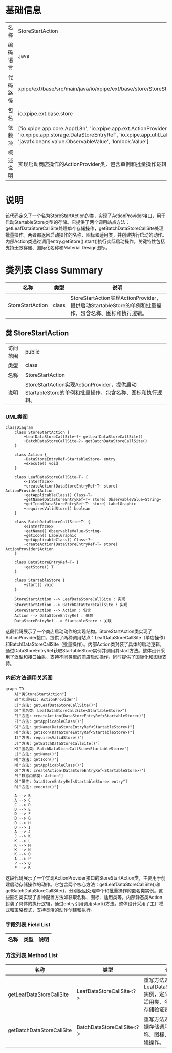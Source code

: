 # 基础信息

|      |      |
|------|------|
| 名称 | StoreStartAction |
| 编码语言 | .java |
| 代码路径 | xpipe/ext/base/src/main/java/io/xpipe/ext/base/store/StoreStartAction.java |
| 包名 | io.xpipe.ext.base.store |
| 依赖项 | ['io.xpipe.app.core.AppI18n', 'io.xpipe.app.ext.ActionProvider', 'io.xpipe.app.storage.DataStoreEntryRef', 'io.xpipe.app.util.LabelGraphic', 'javafx.beans.value.ObservableValue', 'lombok.Value'] |
| 概述说明 | 实现启动商店操作的ActionProvider类，包含单例和批量操作逻辑。 |

# 说明

该代码定义了一个名为StoreStartAction的类，实现了ActionProvider接口，用于启动StartableStore类型的存储。它提供了两个调用站点方法：getLeafDataStoreCallSite处理单个存储操作，getBatchDataStoreCallSite处理批量操作。两者都返回启动操作的名称、图标和适用类，并创建执行启动的动作。内部Action类通过调用entry.getStore().start()执行实际启动操作。关键特性包括支持无效存储、国际化名称和Material Design图标。

# 类列表 Class Summary

| 名称   | 类型  | 说明 |
|-------|------|-------------|
| StoreStartAction | class | StoreStartAction实现ActionProvider，提供启动StartableStore的单例和批量操作，包含名称、图标和执行逻辑。 |



## 类 StoreStartAction

|      |      |
|------|------|
| 访问范围 | public |
| 类型 | class |
| 名称 | StoreStartAction |
| 说明 | StoreStartAction实现ActionProvider，提供启动StartableStore的单例和批量操作，包含名称、图标和执行逻辑。 |


### UML类图

```mermaid
classDiagram
    class StoreStartAction {
        +LeafDataStoreCallSite~?~ getLeafDataStoreCallSite()
        +BatchDataStoreCallSite~?~ getBatchDataStoreCallSite()
    }

    class Action {
        -DataStoreEntryRef~StartableStore~ entry
        +execute() void
    }

    class LeafDataStoreCallSite~T~ {
        <<Interface>>
        +createAction(DataStoreEntryRef~T~ store) ActionProvider$Action
        +getApplicableClass() Class~T~
        +getName(DataStoreEntryRef~T~ store) ObservableValue~String~
        +getIcon(DataStoreEntryRef~T~ store) LabelGraphic
        +requiresValidStore() boolean
    }

    class BatchDataStoreCallSite~T~ {
        <<Interface>>
        +getName() ObservableValue~String~
        +getIcon() LabelGraphic
        +getApplicableClass() Class~?~
        +createAction(DataStoreEntryRef~T~ store) ActionProvider$Action
    }

    class DataStoreEntryRef~T~ {
        +getStore() T
    }

    class StartableStore {
        +start() void
    }

    StoreStartAction --> LeafDataStoreCallSite : 实现
    StoreStartAction --> BatchDataStoreCallSite : 实现
    StoreStartAction --> Action : 包含
    Action --> DataStoreEntryRef : 依赖
    DataStoreEntryRef --> StartableStore : 关联
```

这段代码展示了一个商店启动动作的实现结构。StoreStartAction类实现了ActionProvider接口，提供了两种调用站点：LeafDataStoreCallSite（单店操作）和BatchDataStoreCallSite（批量操作）。内部Action类封装了具体的启动逻辑，通过DataStoreEntryRef获取StartableStore实例并调用其start方法。整体设计采用了泛型和接口抽象，支持不同类型的商店启动操作，同时提供了国际化和图标支持。


### 内部方法调用关系图

```mermaid
graph TD
    A["类StoreStartAction"]
    B["实现接口: ActionProvider"]
    C["方法: getLeafDataStoreCallSite()"]
    D["匿名类: LeafDataStoreCallSite<StartableStore>"]
    E["方法: createAction(DataStoreEntryRef<StartableStore>)"]
    F["方法: getApplicableClass()"]
    G["方法: getName(DataStoreEntryRef<StartableStore>)"]
    H["方法: getIcon(DataStoreEntryRef<StartableStore>)"]
    I["方法: requiresValidStore()"]
    J["方法: getBatchDataStoreCallSite()"]
    K["匿名类: BatchDataStoreCallSite<StartableStore>"]
    L["方法: getName()"]
    M["方法: getIcon()"]
    N["方法: getApplicableClass()"]
    O["方法: createAction(DataStoreEntryRef<StartableStore>)"]
    P["静态内部类: Action"]
    Q["属性: DataStoreEntryRef<StartableStore> entry"]
    R["方法: execute()"]

    A --> B
    A --> C
    C --> D
    D --> E
    D --> F
    D --> G
    D --> H
    D --> I
    A --> J
    J --> K
    K --> L
    K --> M
    K --> N
    K --> O
    A --> P
    P --> Q
    P --> R
```

这段代码展示了一个实现ActionProvider接口的StoreStartAction类，主要用于创建启动存储操作的动作。它包含两个核心方法：getLeafDataStoreCallSite()和getBatchDataStoreCallSite()，分别返回处理单个和批量操作的匿名类实例。这些匿名类实现了各种配置方法如获取名称、图标、适用类等。内部静态类Action封装了具体的执行逻辑，通过entry引用调用start()方法。整体设计采用了工厂模式和策略模式，支持灵活的动作创建和执行。

### 字段列表 Field List

| 名称  | 类型  | 说明 |
|-------|-------|------|

### 方法列表 Method List

| 名称  | 类型  | 说明 |
|-------|-------|------|
| getLeafDataStoreCallSite | LeafDataStoreCallSite<?> | 重写方法返回LeafDataStoreCallSite实例，定义创建动作、适用类、名称、图标及存储验证要求。 |
| getBatchDataStoreCallSite | BatchDataStoreCallSite<?> | 重写方法返回批处理数据存储调用点，包含名称、图标、适用类和创建操作。 |




